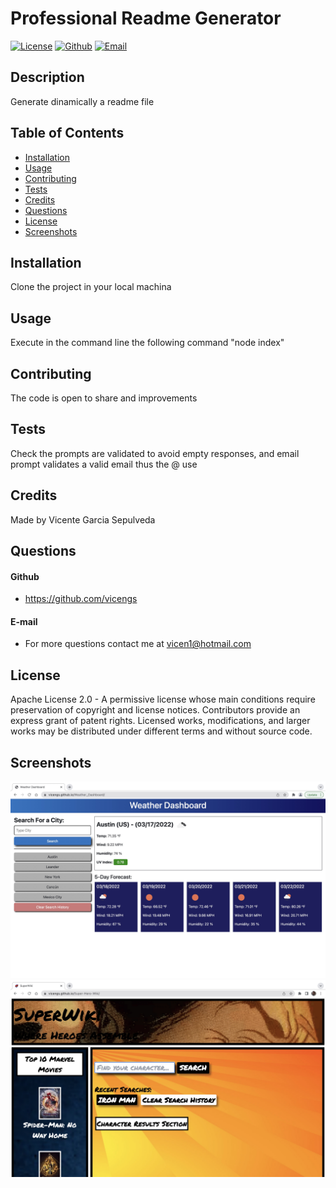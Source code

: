 # Professional Readme Generator

 [![License](https://img.shields.io/static/v1?label=License&message=Apache-2.0&color=green)](http://choosealicense.com/licenses/apache-2.0/) [![Github](https://img.shields.io/static/v1?label=Github&message=vicengs&color=yellow)](https://github.com/vicengs) [![Email](https://img.shields.io/static/v1?label=Email&message=vicen1@hotmail.com&color=blue)](mailto:vicen1@hotmail.com)


## Description
  
Generate dinamically a readme file


## Table of Contents

* [Installation](#installation)
* [Usage](#usage)
* [Contributing](#contributing)
* [Tests](#tests)
* [Credits](#credits)
* [Questions](#questions)
* [License](#license)
* [Screenshots](#screenshots)


## Installation

Clone the project in your local machina


## Usage

Execute in the command line the following command "node index"


## Contributing

The code is open to share and improvements


## Tests

Check the prompts are validated to avoid empty responses, and email prompt validates a valid email thus the @ use


## Credits

Made by Vicente Garcia Sepulveda


## Questions

#### Github

- https://github.com/vicengs

#### E-mail

- For more questions contact me at vicen1@hotmail.com


## License

Apache License 2.0 - A permissive license whose main conditions require preservation of copyright and license notices. Contributors provide an express grant of patent rights. Licensed works, modifications, and larger works may be distributed under different terms and without source code.


## Screenshots
    
![image1](/assets/images/image1.jpg)
![image2](/assets/images/image2.jpg)